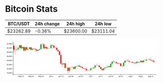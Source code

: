 # Bitcoin Stats

BTC/USDT|24h change|24h high|24h low|
|---|---|---|---|
|$23262.89|-0.36%|$23600.00|$23111.04|

<img src="./chart.svg">
